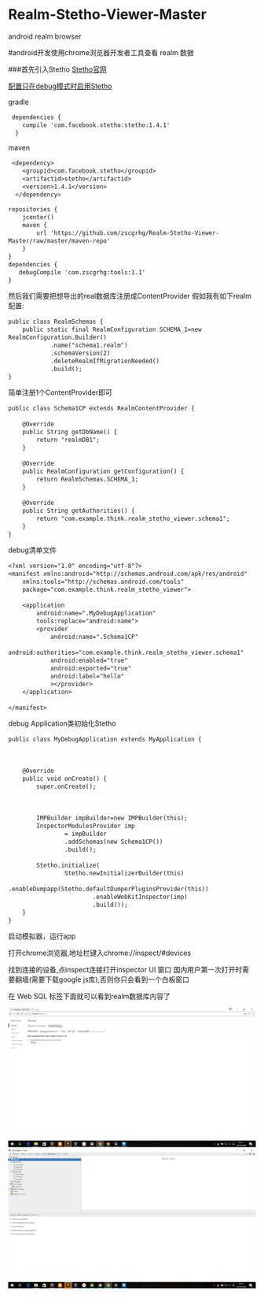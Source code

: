 # Realm-Stetho-Viewer-Master
android realm browser

#android开发使用chrome浏览器开发者工具查看 realm 数据

###首先引入Stetho 
[Stetho官网](http://facebook.github.io/stetho/)

[配置只在debug模式时启用Stetho](http://littlerobots.nl/blog/stetho-for-android-debug-builds-only/)

gradle
```
 dependencies { 
    compile 'com.facebook.stetho:stetho:1.4.1' 
  } 
```

maven
```
 <dependency>
    <groupid>com.facebook.stetho</groupid> 
    <artifactid>stetho</artifactid> 
    <version>1.4.1</version> 
  </dependency> 
```
```
repositories {
    jcenter()
    maven {
        url 'https://github.com/zscgrhg/Realm-Stetho-Viewer-Master/raw/master/maven-repo'
    }
}
dependencies {
   debugCompile 'com.zscgrhg:tools:1.1'
}

```

然后我们需要把想导出的real数据库注册成ContentProvider
假如我有如下realm配置:
```
public class RealmSchemas {
    public static final RealmConfiguration SCHEMA_1=new RealmConfiguration.Builder()
            .name("schema1.realm")
            .schemaVersion(2)
            .deleteRealmIfMigrationNeeded()
            .build();
}
```

简单注册1个ContentProvider即可

```
public class Schema1CP extends RealmContentProvider {

    @Override
    public String getDbName() {
        return "realmDB1";
    }

    @Override
    public RealmConfiguration getConfiguration() {
        return RealmSchemas.SCHEMA_1;
    }

    @Override
    public String getAuthorities() {
        return "com.example.think.realm_stetho_viewer.schema1";
    }
}
```

debug清单文件
```
<?xml version="1.0" encoding="utf-8"?>
<manifest xmlns:android="http://schemas.android.com/apk/res/android"
    xmlns:tools="http://schemas.android.com/tools"
    package="com.example.think.realm_stetho_viewer">

    <application
        android:name=".MyDebugApplication"
        tools:replace="android:name">
        <provider
            android:name=".Schema1CP"
            android:authorities="com.example.think.realm_stetho_viewer.schema1"
            android:enabled="true"
            android:exported="true"
            android:label="hello"
            ></provider>
    </application>

</manifest>
```

debug Application类初始化Stetho

```
public class MyDebugApplication extends MyApplication {



    @Override
    public void onCreate() {
        super.onCreate();



        IMPBuilder impBuilder=new IMPBuilder(this);
        InspectorModulesProvider imp
                = impBuilder
                .addSchemas(new Schema1CP())
                .build();

        Stetho.initialize(
                Stetho.newInitializerBuilder(this)
                        .enableDumpapp(Stetho.defaultDumperPluginsProvider(this))
                        .enableWebKitInspector(imp)
                        .build());
    }
}

```

启动模拟器，运行app

打开chrome浏览器,地址栏键入chrome://inspect/#devices

找到连接的设备,点inspect连接打开inspector UI 窗口
国内用户第一次打开时需要翻墙(需要下载google js库),否则你只会看到一个白板窗口

在 Web SQL 标签下面就可以看到realm数据库内容了

![chrome截图1](https://github.com/zscgrhg/Realm-Stetho-Viewer-Master/blob/master/chrome1.png)
![chrome截图2](https://github.com/zscgrhg/Realm-Stetho-Viewer-Master/blob/master/chrome2.png)

 


